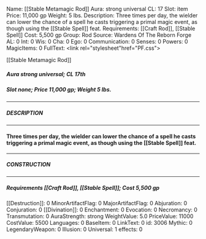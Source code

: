 Name: [[Stable Metamagic Rod]]
Aura: strong universal
CL: 17
Slot: item
Price: 11,000 gp
Weight: 5 lbs.
Description: Three times per day, the wielder can lower the chance of a spell he casts triggering a primal magic event, as though using the [[Stable Spell]] feat.
Requirements: [[Craft Rod]], [[Stable Spell]]
Cost: 5,500 gp
Group: Rod
Source: Wardens Of The Reborn Forge
AL: 0
Int: 0
Wis: 0
Cha: 0
Ego: 0
Communication: 0
Senses: 0
Powers: 0
MagicItems: 0
FullText: <link rel="stylesheet"href="PF.css"><div class="heading"><p class="alignleft">[[Stable Metamagic Rod]]</p><div style="clear: both;"></div></div><div><h5><b>Aura </b>strong universal; <b>CL </b>17th</h5><h5><b>Slot </b>none; <b>Price </b>11,000 gp; <b>Weight </b>5 lbs.</h5></div><hr/><div><h5><b>DESCRIPTION</b></h5></div><hr/><div><h4><p>Three times per day, the wielder can lower the chance of a spell he casts triggering a primal magic event, as though using the [[Stable Spell]] feat.</p></h4></div><hr/><div><h5><b>CONSTRUCTION</b></h5></div><hr/><div><h5><b>Requirements </b>[[Craft Rod]], [[Stable Spell]]; <b>Cost </b>5,500 gp</h5></div>
[[Destruction]]: 0
MinorArtifactFlag: 0
MajorArtifactFlag: 0
Abjuration: 0
Conjuration: 0
[[Divination]]: 0
Enchantment: 0
Evocation: 0
Necromancy: 0
Transmutation: 0
AuraStrength: strong
WeightValue: 5.0
PriceValue: 11000
CostValue: 5500
Languages: 0
BaseItem: 0
LinkText: 0
id: 3006
Mythic: 0
LegendaryWeapon: 0
Illusion: 0
Universal: 1
effects: 0
